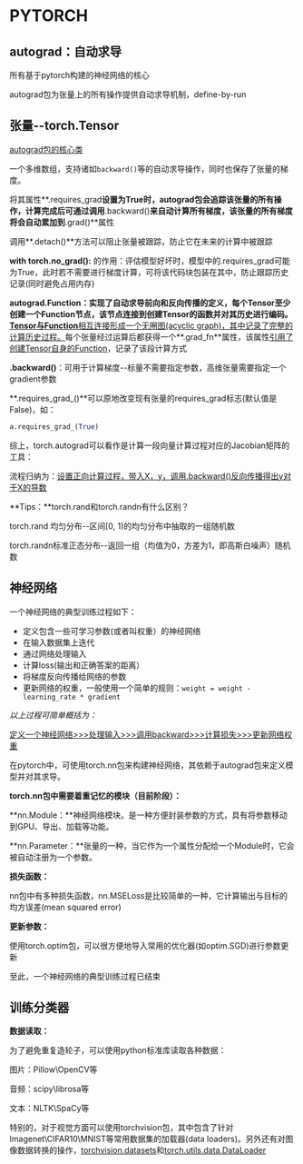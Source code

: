 # **PYTORCH**

## autograd：自动求导

所有基于pytorch构建的神经网络的核心

autograd包为张量上的所有操作提供自动求导机制，define-by-run

## 张量--torch.Tensor

<u>autograd包的核心类</u>

 一个多维数组，支持诸如`backward()`等的自动求导操作，同时也保存了张量的梯度。

将其属性**.requires_grad**设置为True时，autograd包会追踪该张量的所有操作，计算完成后可通过调用**.backward()**来自动计算所有梯度，该张量的所有梯度将会自动累加到**.grad()**属性

调用**.detach()**方法可以阻止张量被跟踪，防止它在未来的计算中被跟踪

**with torch.no_grad():** 的作用：评估模型好坏时，模型中的.requires_grad可能为True，此时若不需要进行梯度计算，可将该代码块包装在其中，防止跟踪历史记录(同时避免占用内存)

**autograd.Function：**实现了自动求导前向和反向传播的定义，每个Tensor至少创建一个Function节点，该节点连接到创建Tensor的函数并对其历史进行编码。<u>**Tensor**与**Function**相互连接形成一个无圈图(acyclic graph)，其中记录了完整的计算历史过程。</u>每个张量经过运算后都获得一个**.grad_fn**属性，该属性<u>引用了创建Tensor自身的Function</u>，记录了该段计算方式

**.backward()**：可用于计算梯度--标量不需要指定参数，高维张量需要指定一个gradient参数

**.requires_grad_()**可以原地改变现有张量的requires_grad标志(默认值是False)，如：

```python
a.requires_grad_(True)
```

综上，torch.autograd可以看作是计算一段向量计算过程对应的Jacobian矩阵的工具：

流程归纳为：<u>设置正向计算过程，带入X，y，调用.backward()反向传播得出y对于X的导数</u>



**Tips：**torch.rand和torch.randn有什么区别？

torch.rand 均匀分布--区间[0, 1)的均匀分布中抽取的一组随机数

torch.randn标准正态分布--返回一组（均值为0，方差为1，即高斯白噪声）随机数





## 神经网络



一个神经网络的典型训练过程如下：

- 定义包含一些可学习参数(或者叫权重）的神经网络
- 在输入数据集上迭代
- 通过网络处理输入
- 计算loss(输出和正确答案的距离）
- 将梯度反向传播给网络的参数
- 更新网络的权重，一般使用一个简单的规则：`weight = weight - learning_rate * gradient`



*以上过程可简单概括为：*

<u>定义一个神经网络>>>处理输入>>>调用backward>>>计算损失>>>更新网络权重</u>



在pytorch中，可使用torch.nn包来构建神经网络，其依赖于autograd包来定义模型并对其求导。

**torch.nn包中需要着重记忆的模块（目前阶段）：**

**nn.Module：**神经网络模块。是一种方便封装参数的方式，具有将参数移动到GPU、导出、加载等功能。

**nn.Parameter：**张量的一种，当它作为一个属性分配给一个Module时，它会被自动注册为一个参数。



**损失函数：**

nn包中有多种损失函数，nn.MSELoss是比较简单的一种，它计算输出与目标的均方误差(mean squared error)



**更新参数：**

使用torch.optim包，可以很方便地导入常用的优化器(如optim.SGD)进行参数更新



至此，一个神经网络的典型训练过程已结束



## 训练分类器

**数据读取：**

为了避免重复造轮子，可以使用python标准库读取各种数据：

图片：Pillow\OpenCV等

音频：scipy\librosa等

文本：NLTK\SpaCy等

特别的，对于视觉方面可以使用torchvision包，其中包含了针对Imagenet\CIFAR10\MNIST等常用数据集的加载器(data loaders)。另外还有对图像数据转换的操作，<u>torchvision.datasets</u>和<u>torch.utils.data.DataLoader</u>













